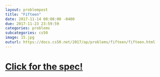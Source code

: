 ```yaml
---
layout: problempost
title: "Fifteen"
date: 2017-11-14 00:08:00 -0400
due: 2017-11-23 23:59:59
categories: problems
subcategories: cs50
image: 15.jpg
outurl: https://docs.cs50.net/2017/ap/problems/fifteen/fifteen.html
---
```


# [Click for the spec!]({{page.outurl}})
